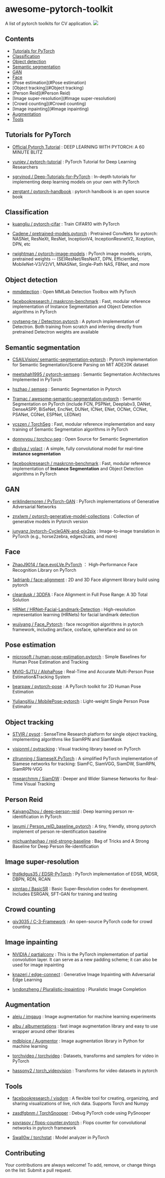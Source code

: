 # awesome-pytorch-toolkit
A  list of pytorch toolkits for CV application.
![](pytorch-logo.png)

## Contents
- [Tutorials for PyTorch](#Tutorials-for-PyTorch)
- [Classification](#Classification)
- [Object detection](#Object-detection)
- [Semantic segmentation](#Semantic-segmentation)
- [GAN](#GAN)
- [Face](#Face)
- [Pose estimation](#Pose estimation)
- [Object tracking](#Object tracking)
- [Person Reid](#Person Reid)
- [Image super-resolution](#Image super-resolution)
- [Crowd counting](#Crowd counting)
- [Image inpainting](#Image inpainting)
- [Augmentation](#Augmentation)
- [Tools](#Tools)

## Tutorials for PyTorch

- [Official Pytorch Tutorial](<https://pytorch.org/tutorials/beginner/deep_learning_60min_blitz.html>) : DEEP LEARNING WITH PYTORCH: A 60 MINUTE BLITZ

- [yunjey / pytorch-tutorial](<https://github.com/yunjey/pytorch-tutorial>) : PyTorch Tutorial for Deep Learning Researchers

- [sgrvinod / Deep-Tutorials-for-PyTorch](<https://github.com/sgrvinod/Deep-Tutorials-for-PyTorch>) : In-depth tutorials for implementing deep learning models on your own with PyTorch

- [zergtant / pytorch-handbook](<https://github.com/zergtant/pytorch-handbook>) : pytorch handbook is an open source book



## Classification

- [kuangliu / pytorch-cifar](https://github.com/kuangliu/pytorch-cifar) : Train CIFAR10 with PyTorch

- [Cadene / pretrained-models.pytorch](<https://github.com/Cadene/pretrained-models.pytorch>) : Pretrained ConvNets for pytorch: NASNet, ResNeXt, ResNet, InceptionV4, InceptionResnetV2, Xception, DPN, etc

- [rwightman / pytorch-image-models](<https://github.com/rwightman/pytorch-image-models>) : PyTorch image models, scripts, pretrained weights -- (SE)ResNet/ResNeXT, DPN, EfficientNet, MobileNet-V3/V2/V1, MNASNet, Single-Path NAS, FBNet, and more



## Object detection

- [mmdetection](<https://github.com/open-mmlab/mmdetection>) : Open MMLab Detection Toolbox with PyTorch

- [facebookresearch / maskrcnn-benchmark](<https://github.com/facebookresearch/maskrcnn-benchmark>) : Fast, modular reference implementation of Instance Segmentation and Object Detection algorithms in PyTorch

- [roytseng-tw / Detectron.pytorch](<https://github.com/roytseng-tw/Detectron.pytorch>) : A pytorch implementation of Detectron. Both training from scratch and inferring directly from pretrained Detectron weights are available



## Semantic segmentation

- [CSAILVision/ semantic-segmentation-pytorch](<https://github.com/CSAILVision/semantic-segmentation-pytorch>) : Pytorch implementation for Semantic Segmentation/Scene Parsing on MIT ADE20K dataset

- [meetshah1995 / pytorch-semseg](<https://github.com/meetshah1995/pytorch-semseg>) : Semantic Segmentation Architectures Implemented in PyTorch

- [hszhao / semseg](<https://github.com/hszhao/semseg>) : Semantic Segmentation in Pytorch

- [Tramac / awesome-semantic-segmentation-pytorch](<https://github.com/Tramac/awesome-semantic-segmentation-pytorch>) : Semantic Segmentation on PyTorch (include FCN, PSPNet, Deeplabv3, DANet, DenseASPP, BiSeNet, EncNet, DUNet, ICNet, ENet, OCNet, CCNet, PSANet, CGNet, ESPNet, LEDNet)

- [ycszen / TorchSeg](<https://github.com/ycszen/TorchSeg>) : Fast, modular reference implementation and easy training of Semantic Segmentation algorithms in PyTorch

- [donnyyou / torchcv-seg](<https://github.com/donnyyou/torchcv-seg>) : Open Source for Semantic Segmentation

- [dbolya / yolact](<https://github.com/dbolya/yolact>) : A simple, fully convolutional model for real-time **instance segmentation**

- [facebookresearch / maskrcnn-benchmark](<https://github.com/facebookresearch/maskrcnn-benchmark>) : Fast, modular reference implementation of **Instance Segmentation** and Object Detection algorithms in PyTorch



## GAN

- [eriklindernoren / PyTorch-GAN](<https://github.com/eriklindernoren/PyTorch-GAN>) : PyTorch implementations of Generative Adversarial Networks

- [znxlwm / pytorch-generative-model-collections](<https://github.com/znxlwm/pytorch-generative-model-collections>) : Collection of generative models in Pytorch version

- [junyanz /pytorch-CycleGAN-and-pix2pix](<https://github.com/junyanz/pytorch-CycleGAN-and-pix2pix>) : Image-to-image translation in PyTorch (e.g., horse2zebra, edges2cats, and more)



## Face

- [ZhaoJ9014 / face.evoLVe.PyTorch](<https://github.com/ZhaoJ9014/face.evoLVe.PyTorch>) ： High-Performance Face Recognition Library on PyTorch

- [1adrianb / face-alignment](<https://github.com/1adrianb/face-alignment>) : 2D and 3D Face alignment library build using pytorch

- [cleardusk / 3DDFA](<https://github.com/cleardusk/3DDFA>) : Face Alignment in Full Pose Range: A 3D Total Solution

- [HRNet / HRNet-Facial-Landmark-Detection](<https://github.com/HRNet/HRNet-Facial-Landmark-Detection>) : High-resolution representation learning (HRNets) for facial landmark detection

- [wujiyang / Face_Pytorch](<https://github.com/wujiyang/Face_Pytorch>) : face recognition algorithms in pytorch framework, including arcface, cosface, sphereface and so on



## Pose estimation

- [microsoft / human-pose-estimation.pytorch](<https://github.com/microsoft/human-pose-estimation.pytorch>) : Simple Baselines for Human Pose Estimation and Tracking

- [MVIG-SJTU / AlphaPose](<https://github.com/MVIG-SJTU/AlphaPose/tree/pytorch>) : Real-Time and Accurate Multi-Person Pose Estimation&Tracking System

- [bearpaw / pytorch-pose](<https://github.com/bearpaw/pytorch-pose>) : A PyTorch toolkit for 2D Human Pose Estimation

- [YuliangXiu / MobilePose-pytorch](<https://github.com/YuliangXiu/MobilePose-pytorch>) : Light-weight Single Person Pose Estimator



## Object tracking

- [STVIR / pysot](<https://github.com/STVIR/pysot>) : SenseTime Research platform for single object tracking, implementing algorithms like SiamRPN and SiamMask

- [visionml / pytracking](<https://github.com/visionml/pytracking>) : Visual tracking library based on PyTorch

- [zllrunning / SiameseX.PyTorch](<https://github.com/zllrunning/SiameseX.PyTorch>) : A simplified PyTorch implementation of Siamese networks for tracking: SiamFC, SiamVGG, SiamDW, SiamRPN, SiamRPN-VGG

- [researchmm / SiamDW](<https://github.com/researchmm/SiamDW>) : Deeper and Wider Siamese Networks for Real-Time Visual Tracking



## Person Reid

- [KaiyangZhou / deep-person-reid](<https://github.com/KaiyangZhou/deep-person-reid>) : Deep learning person re-identification in PyTorch

- [layumi / Person_reID_baseline_pytorch](<https://github.com/layumi/Person_reID_baseline_pytorch>) : A tiny, friendly, strong pytorch implement of person re-identification baseline

- [michuanhaohao / reid-strong-baseline](<https://github.com/michuanhaohao/reid-strong-baseline>) : Bag of Tricks and A Strong Baseline for Deep Person Re-identification



## Image super-resolution

- [thstkdgus35 / EDSR-PyTorch](<https://github.com/thstkdgus35/EDSR-PyTorch>) : PyTorch implementation of  EDSR, MDSR, DBPN, RDN, RCAN

- [xinntao / BasicSR](<https://github.com/xinntao/BasicSR>) : Basic Super-Resolution codes for development. Includes ESRGAN, SFT-GAN for training and testing



## Crowd counting

- [gjy3035 / C-3-Framework](<https://github.com/gjy3035/C-3-Framework>) : An open-source PyTorch code for crowd counting



## Image inpainting

- [NVIDIA / partialconv](<https://github.com/NVIDIA/partialconv>) : This is the PyTorch implementation of partial convolution layer. It can serve as a new padding scheme; it can also be used for image inpainting

- [knazeri / edge-connect](<https://github.com/knazeri/edge-connect>) : Generative Image Inpainting with Adversarial Edge Learning

- [lyndonzheng / Pluralistic-Inpainting](<https://github.com/lyndonzheng/Pluralistic-Inpainting>) : Pluralistic Image Completion



## Augmentation

- [aleju / imgaug](<https://github.com/aleju/imgaug>) : Image augmentation for machine learning experiments 

- [albu / albumentations](<https://github.com/albu/albumentations>) : fast image augmentation library and easy to use wrapper around other libraries

- [mdbloice / Augmentor](<https://github.com/mdbloice/Augmentor>) : Image augmentation library in Python for machine learning

- [torchvideo / torchvideo](<https://github.com/torchvideo/torchvideo>) : Datasets, transforms and samplers for video in PyTorch

- [hassony2 / torch_videovision](<https://github.com/hassony2/torch_videovision>) : Transforms for video datasets in pytorch



## Tools

- [facebookresearch / visdom](<https://github.com/facebookresearch/visdom>) : A flexible tool for creating, organizing, and sharing visualizations of live, rich data. Supports Torch and Numpy

- [zasdfgbnm / TorchSnooper](<https://github.com/zasdfgbnm/TorchSnooper>) : Debug PyTorch code using PySnooper

- [sovrasov / flops-counter.pytorch](<https://github.com/sovrasov/flops-counter.pytorch>) : Flops counter for convolutional networks in pytorch framework

- [Swall0w / torchstat](<https://github.com/Swall0w/torchstat>) : Model analyzer in PyTorch

## Contributing
Your contributions are always welcome! To add, remove, or change things on the list: Submit a pull request.